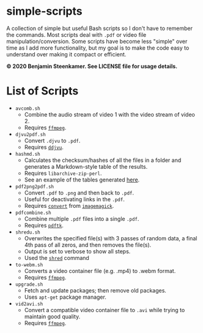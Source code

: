 # simple-scripts
A collection of simple but useful Bash scripts so I don't have to remember the commands. Most scripts deal with `.pdf` or video file manipulation/conversion. Some scripts have become less "simple" over time as I add more functionality, but my goal is to make the code easy to understand over making it compact or efficient.

**© 2020 Benjamin Steenkamer. See LICENSE file for usage details.**

# List of Scripts
* `avcomb.sh`
    * Combine the audio stream of video 1 with the video stream of video 2.
    * Requires [`ffmpeg`](https://linux.die.net/man/1/ffmpeg).
* `djvu2pdf.sh`
    * Convert `.djvu` to `.pdf`.
    * Requires [`ddjvu`](https://linux.die.net/man/1/ddjvu).
* `hashmd.sh`
    * Calculates the checksum/hashes of all the files in a folder and generates a Markdown-style table of the results.
    * Requires `libarchive-zip-perl`.
    * See an example of the tables generated [here](https://bsteen.github.io/hashes.html).
* `pdf2png2pdf.sh`
    * Convert `.pdf` to `.png` and then back to `.pdf`.
    * Useful for deactivating links in the `.pdf`.
    * Requires [`convert`](https://linux.die.net/man/1/convert) from [`imagemagick`](https://linux.die.net/man/1/imagemagick).
* `pdfcombine.sh`
    * Combine multiple `.pdf` files into a single `.pdf`.
    * Requires [`pdftk`](https://linux.die.net/man/1/pdftk).
* `shredu.sh`
    * Overwrites the specified file(s) with 3 passes of random data, a final 4th pass of all zeros, and then removes the file(s).
    * Output is set to verbose to show all steps.
    * Used the [`shred`](https://linux.die.net/man/1/shred) command
* `to-webm.sh`
    * Converts a video container file (e.g. .mp4) to .webm format.
    * Requires [`ffmpeg`](https://linux.die.net/man/1/ffmpeg).
* `upgrade.sh`
    * Fetch and update packages; then remove old packages.
    * Uses `apt-get` package manager.
* `vid2avi.sh`
    * Convert a compatible video container file to `.avi` while trying to maintain good quality.
    * Requires [`ffmpeg`](https://linux.die.net/man/1/ffmpeg).
